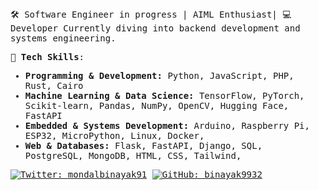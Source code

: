 <samp>
🛠️ Software Engineer in progress | AIML Enthusiast| 💻 Developer  
Currently diving into backend development and systems engineering.

🚀 **Tech Skills**:  
- **Programming & Development:** Python, JavaScript, PHP, Rust, Cairo  
- **Machine Learning & Data Science:** TensorFlow, PyTorch, Scikit-learn, Pandas, NumPy, OpenCV, Hugging Face, FastAPI  
- **Embedded & Systems Development:** Arduino, Raspberry Pi, ESP32, MicroPython, Linux, Docker,
- **Web & Databases:** Flask, FastAPI, Django, SQL, PostgreSQL, MongoDB, HTML, CSS, Tailwind,


[![Twitter: mondalbinayak91](https://img.shields.io/twitter/follow/mondalbinayak91?style=social&color=black)](https://twitter.com/mondalbinayak91)
[![GitHub:  binayak9932](https://img.shields.io/github/followers/binayak9932?label=follow&style=social&color=black)](https://github.com/binayak9932)

</samp>
